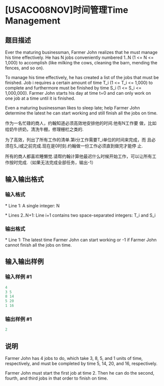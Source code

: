# [USACO08NOV]时间管理Time Management

## 题目描述

Ever the maturing businessman, Farmer John realizes that he must manage his time effectively. He has N jobs conveniently numbered 1..N (1 <= N <= 1,000) to accomplish (like milking the cows, cleaning the barn, mending the fences, and so on).

To manage his time effectively, he has created a list of the jobs that must be finished. Job i requires a certain amount of time T\_i (1 <= T\_i <= 1,000) to complete and furthermore must be finished by time S\_i (1 <= S\_i <= 1,000,000). Farmer John starts his day at time t=0 and can only work on one job at a time until it is finished.

Even a maturing businessman likes to sleep late; help Farmer John determine the latest he can start working and still finish all the jobs on time.

作为一名忙碌的商人，约翰知道必须高效地安排他的时间.他有N工作要 做，比如给奶牛挤奶，清洗牛棚，修理栅栏之类的.

为了高效，列出了所有工作的清单.第i分工作需要T\_i单位的时间来完成，而 且必须在S\_i或之前完成.现在是0时刻.约翰做一份工作必须直到做完才能停 止.

所有的商人都喜欢睡懒觉.请帮约翰计算他最迟什么时候开始工作，可以让所有工作按时完成.（如果无法完成全部任务，输出-1）

## 输入输出格式

### 输入格式

\* Line 1: A single integer: N

\* Lines 2..N+1: Line i+1 contains two space-separated integers: T\_i and S\_i

### 输出格式

\* Line 1: The latest time Farmer John can start working or -1 if Farmer John cannot finish all the jobs on time.

## 输入输出样例

### 输入样例 #1

```cpp
4 
3 5 
8 14 
5 20 
1 16 

```
### 输出样例 #1

```cpp
2 

```
## 说明

Farmer John has 4 jobs to do, which take 3, 8, 5, and 1 units of time, respectively, and must be completed by time 5, 14, 20, and 16, respectively.

Farmer John must start the first job at time 2. Then he can do the second, fourth, and third jobs in that order to finish on time.


